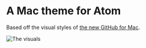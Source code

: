 # A Mac theme for Atom

Based off the visual styles of [the new GitHub for Mac](https://github.com/github/mac-mockup).

![The visuals](https://github-team.s3.amazonaws.com/uploads/statuses/15507/images/Screen_Shot_2013-06-03_at_12.34.56_PM.png)
